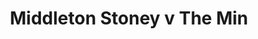 ---
year: "2013"
serialNumber: "0423" 
game: "Middleton Stoney"
title: "Middleton Stoney v The Min"
gameLocation: ""
gameDate: ""
result: ""
resultType: ""
type: "game"
---